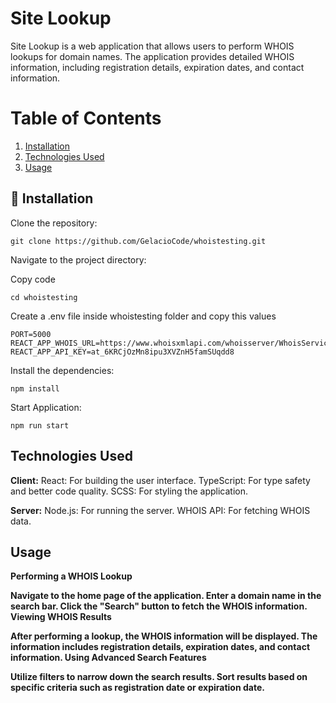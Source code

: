 
# Site Lookup

Site Lookup is a web application that allows users to perform WHOIS lookups for domain names. The application provides detailed WHOIS information, including registration details, expiration dates, and contact information.

# Table of Contents

1. [Installation](#installation)
2. [Technologies Used](#technologies-used)
2. [Usage](#usage)
## 🔗 Installation

Clone the repository:

```
git clone https://github.com/GelacioCode/whoistesting.git
```

Navigate to the project directory:

Copy code
```
cd whoistesting
```

Create a .env file inside whoistesting folder and copy this values
```
PORT=5000
REACT_APP_WHOIS_URL=https://www.whoisxmlapi.com/whoisserver/WhoisService
REACT_APP_API_KEY=at_6KRCjOzMn8ipu3XVZnH5famSUqdd8
```

Install the dependencies:

```
npm install
```

Start Application:

```
npm run start
```




## Technologies Used

**Client:** React: For building the user interface.
            TypeScript: For type safety and better code quality.
            SCSS: For styling the application.

**Server:** Node.js: For running the server.
            WHOIS API: For fetching WHOIS data.

## Usage

**Performing a WHOIS Lookup**

**Navigate to the home page of the application.
Enter a domain name in the search bar.
Click the "Search" button to fetch the WHOIS information.
Viewing WHOIS Results**

**After performing a lookup, the WHOIS information will be displayed.
The information includes registration details, expiration dates, and contact information.
Using Advanced Search Features**

**Utilize filters to narrow down the search results.
Sort results based on specific criteria such as registration date or expiration date.**
